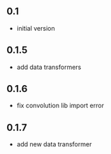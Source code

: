 ## 0.1

- initial version

## 0.1.5

- add data transformers

## 0.1.6

- fix convolution lib import error

## 0.1.7

- add new data transformer